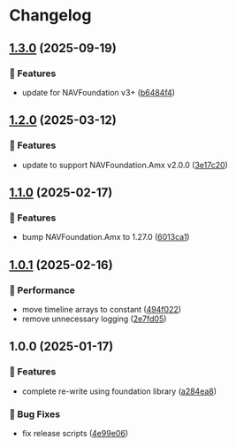 # Changelog

## [1.3.0](https://github.com/Norgate-AV/NAVDatabase.Amx.WolfVisionVisualizer/compare/v1.2.0...v1.3.0) (2025-09-19)

### 🌟 Features

- update for NAVFoundation v3+ ([b6484f4](https://github.com/Norgate-AV/NAVDatabase.Amx.WolfVisionVisualizer/commit/b6484f4410deb0d1aa5cd12aa54b8d9e3dec3bfd))

## [1.2.0](https://github.com/Norgate-AV/NAVDatabase.Amx.WolfVisionVisualizer/compare/v1.1.0...v1.2.0) (2025-03-12)

### 🌟 Features

- update to support NAVFoundation.Amx v2.0.0 ([3e17c20](https://github.com/Norgate-AV/NAVDatabase.Amx.WolfVisionVisualizer/commit/3e17c20002a16383c552b92c29649f09fcdf7895))

## [1.1.0](https://github.com/Norgate-AV/NAVDatabase.Amx.WolfVisionVisualizer/compare/v1.0.1...v1.1.0) (2025-02-17)

### 🌟 Features

- bump NAVFoundation.Amx to 1.27.0 ([6013ca1](https://github.com/Norgate-AV/NAVDatabase.Amx.WolfVisionVisualizer/commit/6013ca1e5642dc45ab7df1bdc70c779693f4033e))

## [1.0.1](https://github.com/Norgate-AV/NAVDatabase.Amx.WolfVisionVisualizer/compare/v1.0.0...v1.0.1) (2025-02-16)

### 🚀 Performance

- move timeline arrays to constant ([494f022](https://github.com/Norgate-AV/NAVDatabase.Amx.WolfVisionVisualizer/commit/494f0221b26f7d356ab83833ba6280a9028a5ab8))
- remove unnecessary logging ([2e7fd05](https://github.com/Norgate-AV/NAVDatabase.Amx.WolfVisionVisualizer/commit/2e7fd05a33e29f0397045d4d75d55d2d61991706))

## 1.0.0 (2025-01-17)

### 🌟 Features

- complete re-write using foundation library ([a284ea8](https://github.com/Norgate-AV/NAVDatabase.Amx.WolfVisionVisualizer/commit/a284ea8fe1e370dd381d3d229bc56cc2e1d8e433))

### 🐛 Bug Fixes

- fix release scripts ([4e99e06](https://github.com/Norgate-AV/NAVDatabase.Amx.WolfVisionVisualizer/commit/4e99e069dfc5bd8471cf62b3dd8704371e4f5f8c))
